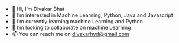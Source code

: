 - 👋 Hi, I’m Divakar Bhat
- 👀 I’m interested in Machine Learning, Python, Java and Javascript
- 🌱 I’m currently learning machine Learning and Python
- 💞️ I’m looking to collaborate on machine Learning
- 📫 You can reach me on divakarhvd@gmail.com

<!---
dbhat06/dbhat06 is a ✨ special ✨ repository because its `README.md` (this file) appears on your GitHub profile.
You can click the Preview link to take a look at your changes.
--->
